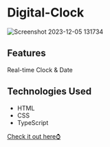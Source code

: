 # Digital-Clock

![Screenshot 2023-12-05 131734](https://github.com/rashmisharmila/Digital-Clock/assets/108237108/79b24156-0ea5-4781-846a-21068a978e97)

## Features
Real-time Clock & Date

## Technologies Used
- HTML
- CSS
- TypeScript

<a href=" https://rashmisharmila.github.io/Digital-Clock/" target="_blank">Check it out here⌚</a>
